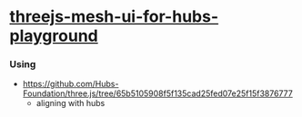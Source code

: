 [threejs-mesh-ui-for-hubs-playground](https://dirkarnez.github.io/threejs-mesh-ui-for-hubs-playground)
====================================================================

### Using
- https://github.com/Hubs-Foundation/three.js/tree/65b5105908f5f135cad25fed07e25f15f3876777
    - aligning with hubs
